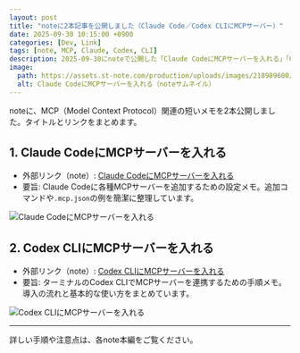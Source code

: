 ```yaml
---
layout: post
title: "noteに2本記事を公開しました（Claude Code／Codex CLIにMCPサーバー）"
date: 2025-09-30 10:15:00 +0900
categories: [Dev, Link]
tags: [note, MCP, Claude, Codex, CLI]
description: 2025-09-30にnoteで公開した「Claude CodeにMCPサーバーを入れる」「Codex CLIにMCPサーバーを入れる」の2本をまとめて紹介します。
image:
  path: https://assets.st-note.com/production/uploads/images/218989600/rectangle_large_type_2_7f9274f18bb1d176e5c32d3e60e9cacc.jpeg
  alt: Claude CodeにMCPサーバーを入れる（noteサムネイル）
---
```


noteに、MCP（Model Context Protocol）関連の短いメモを2本公開しました。タイトルとリンクをまとめます。

## 1. Claude CodeにMCPサーバーを入れる

- 外部リンク（note）: [Claude CodeにMCPサーバーを入れる](https://note.com/hantani/n/n87d400309698)
- 要旨: Claude Codeに各種MCPサーバーを追加するための設定メモ。追加コマンドや`.mcp.json`の例を簡潔に整理しています。

![Claude CodeにMCPサーバーを入れる](https://assets.st-note.com/production/uploads/images/218989600/rectangle_large_type_2_7f9274f18bb1d176e5c32d3e60e9cacc.jpeg)

## 2. Codex CLIにMCPサーバーを入れる

- 外部リンク（note）: [Codex CLIにMCPサーバーを入れる](https://note.com/hantani/n/n42985f971ddc)
- 要旨: ターミナルのCodex CLIでMCPサーバーを連携するための手順メモ。導入の流れと基本的な使い方をまとめています。

![Codex CLIにMCPサーバーを入れる](https://assets.st-note.com/production/uploads/images/219050827/rectangle_large_type_2_95140268d0c5098a6d9b9855b57f8569.png)

---

詳しい手順や注意点は、各note本編をご覧ください。

